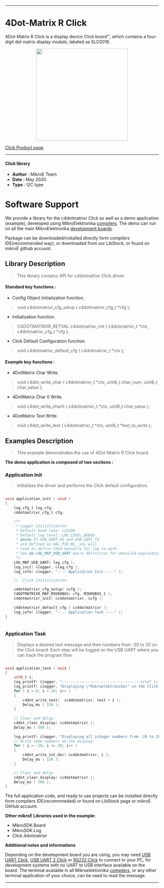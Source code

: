 
---
# 4Dot-Matrix R Click

4Dot-Matrix R Click is a display device Click board™, which contains a four-digit dot matrix display module, labeled as SLO2016.

<p align="center">
  <img src="https://download.mikroe.com/images/click_for_ide/4dotmatrixr_click.png" height=300px>
</p>

[Click Product page](https://www.mikroe.com/4dot-matrix-r-click)

---


#### Click library 

- **Author**        : MikroE Team
- **Date**          : May 2020.
- **Type**          : I2C type


# Software Support

We provide a library for the c4dotmatrixr Click 
as well as a demo application (example), developed using MikroElektronika 
[compilers](https://shop.mikroe.com/compilers). 
The demo can run on all the main MikroElektronika [development boards](https://shop.mikroe.com/development-boards).

Package can be downloaded/installed directly form compilers IDE(recommended way), or downloaded from our LibStock, or found on mikroE github account. 

## Library Description

> This library contains API for c4dotmatrixr Click driver.

#### Standard key functions :

- Config Object Initialization function.
> void c4dotmatrixr_cfg_setup ( c4dotmatrixr_cfg_t *cfg ); 
 
- Initialization function.
> C4DOTMATRIXR_RETVAL c4dotmatrixr_init ( c4dotmatrixr_t *ctx, c4dotmatrixr_cfg_t *cfg );

- Click Default Configuration function.
> void c4dotmatrixr_default_cfg ( c4dotmatrixr_t *ctx );


#### Example key functions :

- 4DotMatrix Char Write.
> void c4dot_write_char ( c4dotmatrixr_t *ctx, uint8_t char_num, uint8_t char_value );
 
- 4DotMatrix Char 0 Write.
> void c4dot_write_char0 ( c4dotmatrixr_t *ctx, uint8_t char_value );

- 4DotMatrix Text Write.
> void c4dot_write_text ( c4dotmatrixr_t *ctx, uint8_t *text_to_write );

## Examples Description

> This example demonstrates the use of 4Dot-Matrix R Click board.

**The demo application is composed of two sections :**

### Application Init 

> Initializes the driver and performs the Click default configuration.

```c

void application_init ( void )
{
    log_cfg_t log_cfg;
    c4dotmatrixr_cfg_t cfg;

    /** 
     * Logger initialization.
     * Default baud rate: 115200
     * Default log level: LOG_LEVEL_DEBUG
     * @note If USB_UART_RX and USB_UART_TX 
     * are defined as HAL_PIN_NC, you will 
     * need to define them manually for log to work. 
     * See @b LOG_MAP_USB_UART macro definition for detailed explanation.
     */
    LOG_MAP_USB_UART( log_cfg );
    log_init( &logger, &log_cfg );
    log_info( &logger, "---- Application Init ----" );

    //  Click initialization.

    c4dotmatrixr_cfg_setup( &cfg );
    C4DOTMATRIXR_MAP_MIKROBUS( cfg, MIKROBUS_1 );
    c4dotmatrixr_init( &c4dotmatrixr, &cfg );
    
    c4dotmatrixr_default_cfg ( &c4dotmatrixr );
    log_info( &logger, "---- Application Task ----" );
}
  
```

### Application Task

> Displays a desired text message and then numbers from -20 to 20 on the Click board.
> Each step will be logged on the USB UART where you can track the program flow.

```c

void application_task ( void )
{
    int8_t i;
    log_printf( &logger, "------------------------------------\r\n" );
    log_printf( &logger, "Displaying \"Mikroelektronika\" on the Click board...\r\n" );
    for ( i = 0; i < 20; i++ )
    {
        c4dot_write_text(  &c4dotmatrixr, text + i );
        Delay_ms ( 150 );
    }
        
    // Clear and delay.
    c4dot_clear_display( &c4dotmatrixr );
    Delay_ms ( 500 );
        
    log_printf( &logger, "Displaying all integer numbers from -20 to 20 on the Click board...\r\n" );
    // Write some numbers on the display.
    for ( i = -20; i <= 20; i++ )
    {
        c4dot_write_int_dec( &c4dotmatrixr, i );
        Delay_ms ( 150 );
    }

    // Clear and delay.
    c4dot_clear_display( &c4dotmatrixr );
    Delay_ms ( 500 );
}  

```

The full application code, and ready to use projects can be  installed directly form compilers IDE(recommneded) or found on LibStock page or mikroE GitHub accaunt.

**Other mikroE Libraries used in the example:** 

- MikroSDK.Board
- MikroSDK.Log
- Click.4dotmatrixr

**Additional notes and informations**

Depending on the development board you are using, you may need 
[USB UART Click](https://shop.mikroe.com/usb-uart-click), 
[USB UART 2 Click](https://shop.mikroe.com/usb-uart-2-click) or 
[RS232 Click](https://shop.mikroe.com/rs232-click) to connect to your PC, for 
development systems with no UART to USB interface available on the board. The 
terminal available in all Mikroelektronika 
[compilers](https://shop.mikroe.com/compilers), or any other terminal application 
of your choice, can be used to read the message.



---
